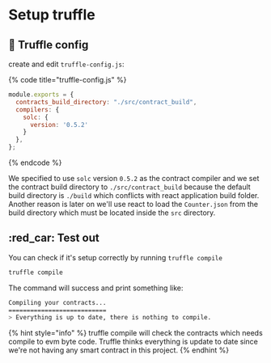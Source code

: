 # Setup truffle

## :pencil: Truffle config

create and edit `truffle-config.js`:

{% code title="truffle-config.js" %}
```javascript
module.exports = {
  contracts_build_directory: "./src/contract_build",
  compilers: {
    solc: {
      version: '0.5.2'
    }
  },
};
```
{% endcode %}

We specified to use `solc` version `0.5.2` as the contract compiler and we set the contract build directory to `./src/contract_build` because the default build directory is `./build` which conflicts with react application build folder. Another reason is later on we'll use react to load the `Counter.json` from the build directory which must be located inside the `src` directory.

## :red\_car: Test out

You can check if it's setup correctly by running `truffle compile`

```bash
truffle compile
```

The command will success and print something like:

```bash
Compiling your contracts...
===========================
> Everything is up to date, there is nothing to compile.
```

{% hint style="info" %}
truffle compile will check the contracts which needs compile to evm byte code. Truffle thinks everything is update to date since we're not having any smart contract in this project.
{% endhint %}

